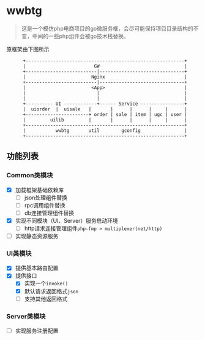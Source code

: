 # wwbtg

> 这是一个模仿php电商项目的go微服务框，会尽可能保持项目目录结构的不变，中间的一些php组件会被go技术栈替换。

原框架由下图所示
```text
      +----------------------------------------------------------+
      |                         GW                               |
      +--------------------------|-------------------------------+
      |                        Nginx                             |
      +--------------------------|-------------------------------+
      |                        <App>                             |
      |                          |                               |
      |                          |                               |
      +---------- UI ------------+------ Service ----------------+
      |  uiorder  |  uisale   |       |      |      |     |      |
      +-----------------------+ order | sale | item | ugc | user |
      |         uilib         |       |      |      |     |      |
      +----------------------------------------------------------+
      |           wwbtg       util        gconfig                |
      +----------------------------------------------------------+
```

## 功能列表

### Common类模块
- [x] 加载框架基础依赖库
  - [ ] json处理组件替换
  - [ ] rpc调用组件替换
  - [ ] db连接管理组件替换
- [x] 实现不同模块（UI、Server）服务启动环境
  - [ ] http请求连接管理组件`php-fmp > multiplexer(net/http)`
- [ ] 实现静态资源服务

### UI类模块
- [x] 提供基本路由配置
- [x] 提供接口
  - [x] 实现一个`invoke()`
  - [x] 默认请求返回格式`json`
  - [ ] 支持其他返回格式

### Server类模块
- [ ] 实现服务注册配置